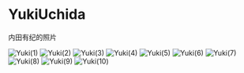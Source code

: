 # YukiUchida
内田有纪的照片

![Yuki(1)](../Yuki(1) "内田有纪")
![Yuki(2)](../Yuki(2) "内田有纪")
![Yuki(3)](../Yuki(3) "内田有纪")
![Yuki(4)](../Yuki(4) "内田有纪")
![Yuki(5)](../Yuki(5) "内田有纪")
![Yuki(6)](../Yuki(6) "内田有纪")
![Yuki(7)](../Yuki(7) "内田有纪")
![Yuki(8)](../Yuki(8) "内田有纪")
![Yuki(9)](../Yuki(9) "内田有纪")
![Yuki(10)](../Yuki(10) "内田有纪")
